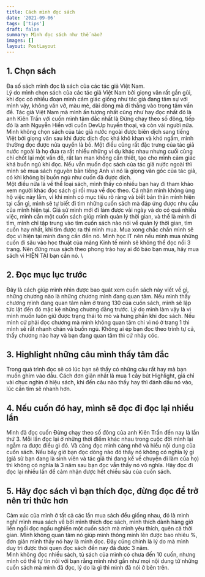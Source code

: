 ```yaml
---
title: Cách mình đọc sách
date: '2021-09-06'
tags: ['tips']
draft: false
summary: Mình đọc sách như thế nào?
images: []
layout: PostLayout
---
```


## 1. Chọn sách

Đa số sách mình đọc là sách của các tác giả Việt Nam. \
Lý do mình chọn sách của các tác giả Việt Nam bởi giọng văn rất gần gũi, khi đọc có nhiều đoạn mình cảm giác giống như tác giả đang tâm sự với mình vậy, không văn vở, màu mè, dài dòng mà đi thẳng vào trọng tâm vấn đề. Tác giả Việt Nam mà mình ấn tượng nhất cũng như hay đọc nhất đó là anh Kiên Trần với cuốn mình tâm đắc nhất là Đừng chạy theo số đông, tiếp đó là anh Nguyễn Hiển với cuốn DevUp huyền thoại, và còn vài người nữa. \
Mình không chọn sách của tác giả nước ngoài được biên dịch sang tiếng Việt bởi giọng văn sau khi được dịch đọc khá khô khan và khó ngấm, mình thường đọc được nửa quyển là bỏ. Một điều cũng rất đặc trưng của tác giả nước ngoài là họ đưa ra rất nhiều những ví dụ khác nhau nhưng cuối cùng chỉ chốt lại một vấn đề, rất lan man không cần thiết, tạo cho mình cảm giác khá buồn ngủ khi đọc. Nếu vẫn muốn đọc sách của tác giả nước ngoài thì mình sẽ mua sách nguyên bản tiếng Anh vì nó là giọng văn gốc của tác giả, có khi không bị buồn ngủ như cuốn đã được dịch. \
Một điều nữa là về thể loại sách, mình thấy có nhiều bạn hay đi tham khảo xem người khác đọc sách gì rồi mua về đọc theo. Cá nhân mình không ủng hộ việc này lắm, vì khi mình có mục tiêu rõ ràng và biết bản thân mình hiện tại cần gì, mình sẽ tự biết đi tìm những cuốn sách mà đáp ứng được nhu cầu của mình hiện tại. Giả sử mình mới đi làm được vài ngày và do có quá nhiều việc, mình cần một cuốn sách giúp mình quản lý thời gian, và thế là mình đi tìm, mình chỉ tập trung vào tìm cuốn sách nào nói về quản lý thời gian, tìm cuốn hay nhất, khi tìm được ra thì mình mua. Mua xong chắc chắn mình sẽ đọc vì hiện tại mình đang cần đến nó. Mình học IT nên nếu mình mua những cuốn đi sâu vào học thuật của mảng Kinh tế mình sẽ không thể đọc nổi 3 trang. Nên đừng mua sách theo phong trào hay ai đó bảo bạn mua, hãy mua sách vì HIỆN TẠI bạn cần nó. \

## 2. Đọc mục lục trước

Đây là cách giúp mình nhìn được bao quát xem cuốn sách này viết về gì, những chương nào là những chương mình đang quan tâm. Nếu mình thấy chương mình đang quan tâm nằm ở trang 130 của cuốn sách, mình sẽ lập tức lật đến đó mặc kệ những chương đằng trước. Lý do mình làm vậy là vì mình muốn luôn giữ được trạng thái tò mò và hưng phấn khi đọc sách. Nếu mình cứ phải đọc chương mà mình không quan tâm chỉ vì nó ở trang 1 thì mình sẽ rất nhanh chán và buồn ngủ. Không ai ép bạn đọc theo trình tự cả, thấy chương nào hay và bạn đang quan tâm thì cứ nhảy cóc.

## 3. Highlight những câu mình thấy tâm đắc

Trong quá trình đọc sẽ có lúc bạn sẽ thấy có những câu rất hay mà bạn muốn ghim vào đầu. Cách đơn giản nhất là mua 1 cây bút Highlight, giá chỉ vài chục nghìn ở hiệu sách, khi đến câu nào thấy hay thì đánh dấu nó vào, lúc cần tìm sẽ nhanh hơn.

## 4. Nếu cuốn đó hay, mình sẽ đọc đi đọc lại nhiều lần

Mình đã đọc cuốn Đừng chạy theo số đông của anh Kiên Trần đến nay là lần thứ 3. Mỗi lần đọc lại ở những thời điểm khác nhau trong cuộc đời mình lại ngẫm ra được điều gì đó. Và càng đọc mình càng nhớ và hiểu nội dung của cuốn sách. Nếu bây giờ bạn đọc dòng nào đó thấy nó không có nghĩa lý gì (giả sử bạn đang là sinh viên và tác giả thì đang kể về chuyện đi làm của họ) thì không có nghĩa là 3 năm sau bạn đọc vẫn thấy nó vô nghĩa. Hãy đọc đi đọc lại nhiều lần để cảm nhận được hết chiều sâu của cuốn sách.

## 5. Hãy đọc sách vì bạn thích đọc, đừng đọc để trở nên tri thức hơn

Cảm xúc của mình ở tất cả các lần mua sách đều giống nhau, đó là mình nghĩ mình mua sách về bởi mình thích đọc sách, mình thích dành hàng giờ liền ngồi đọc ngấu nghiến một cuốn sách mà mình yêu thích, quên cả thời gian. Mình không quan tâm nó giúp mình thông minh lên được bao nhiêu %, đơn giản mình thấy nó hay là mình đọc. Đây cũng chính là lý do mà mình duy trì được thói quen đọc sách đến nay đã được 3 năm. \
Mình không đọc nhiều sách, tủ sách của mình có chưa đến 10 cuốn, nhưng mình có thể tự tin nói với bạn rằng mình nhớ gần như mọi nội dung từ những cuốn sách mà mình đã đọc, lý do là gì thì mình đã nói ở bên trên.
